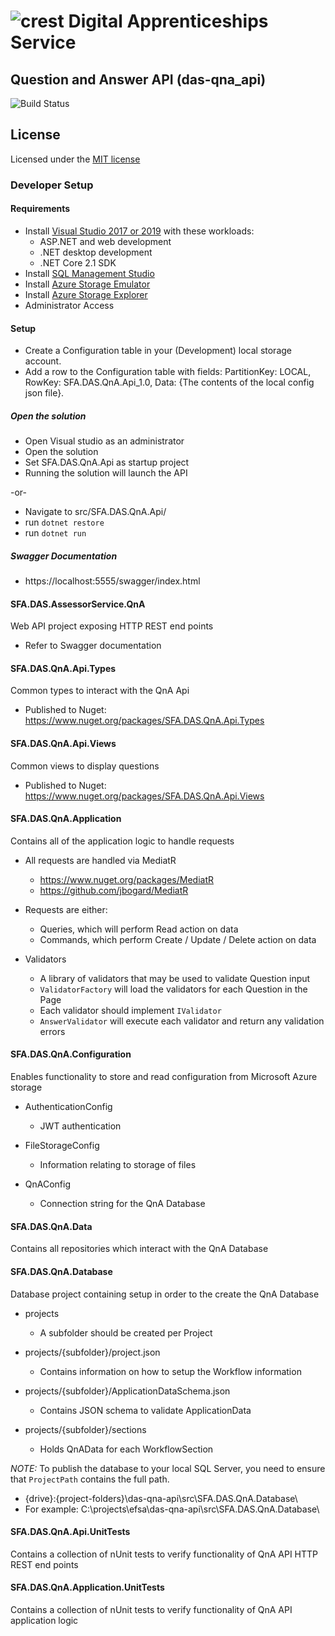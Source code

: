 # ![crest](https://assets.publishing.service.gov.uk/government/assets/crests/org_crest_27px-916806dcf065e7273830577de490d5c7c42f36ddec83e907efe62086785f24fb.png) Digital Apprenticeships Service

##  Question and Answer API (das-qna_api)
![Build Status](https://sfa-gov-uk.visualstudio.com/Digital%20Apprenticeship%20Service/_apis/build/status/Endpoint%20Assessment%20Organisation/das-qna-api)

## License
Licensed under the [MIT license](https://github.com/SkillsFundingAgency/das-assessor-service-external-apiclient/blob/master/LICENSE)

### Developer Setup

#### Requirements
- Install [Visual Studio 2017 or 2019](https://www.visualstudio.com/downloads) with these workloads:
    - ASP.NET and web development
    - .NET desktop development
	- .NET Core 2.1 SDK
- Install [SQL Management Studio](https://docs.microsoft.com/en-us/sql/ssms/download-sql-server-management-studio-ssms)
- Install [Azure Storage Emulator](https://go.microsoft.com/fwlink/?linkid=717179&clcid=0x409)
- Install [Azure Storage Explorer](http://storageexplorer.com/)
- Administrator Access

#### Setup
- Create a Configuration table in your (Development) local storage account.
- Add a row to the Configuration table with fields: PartitionKey: LOCAL, RowKey: SFA.DAS.QnA.Api_1.0, Data: {The contents of the local config json file}.

##### Open the solution
- Open Visual studio as an administrator
- Open the solution
- Set SFA.DAS.QnA.Api as startup project
- Running the solution will launch the API

-or-

- Navigate to src/SFA.DAS.QnA.Api/
- run `dotnet restore`
- run `dotnet run`

##### Swagger Documentation
- https://localhost:5555/swagger/index.html

####  SFA.DAS.AssessorService.QnA
Web API project exposing HTTP REST end points
- Refer to Swagger documentation

#### SFA.DAS.QnA.Api.Types
Common types to interact with the QnA Api
- Published to Nuget: https://www.nuget.org/packages/SFA.DAS.QnA.Api.Types

#### SFA.DAS.QnA.Api.Views
Common views to display questions
- Published to Nuget: https://www.nuget.org/packages/SFA.DAS.QnA.Api.Views

#### SFA.DAS.QnA.Application
Contains all of the application logic to handle requests

- All requests are handled via MediatR
	- https://www.nuget.org/packages/MediatR
	- https://github.com/jbogard/MediatR

- Requests are either:
	- Queries, which will perform Read action on data
	- Commands, which perform Create / Update / Delete action on data
	
- Validators
	- A library of validators that may be used to validate Question input
	- `ValidatorFactory` will load the validators for each Question in the Page
	- Each validator should implement `IValidator`
	- `AnswerValidator` will execute each validator and return any validation errors

#### SFA.DAS.QnA.Configuration
Enables functionality to store and read configuration from Microsoft Azure storage

- AuthenticationConfig
	- JWT authentication
	
- FileStorageConfig
	- Information relating to storage of files
	
- QnAConfig
	- Connection string for the QnA Database

#### SFA.DAS.QnA.Data
Contains all repositories which interact with the QnA Database

#### SFA.DAS.QnA.Database
Database project containing setup in order to the create the QnA Database

- projects
	- A subfolder should be created per Project
	
- projects/{subfolder}/project.json
	- Contains information on how to setup the Workflow information
	
- projects/{subfolder}/ApplicationDataSchema.json
	- Contains JSON schema to validate ApplicationData
	
- projects/{subfolder}/sections
	- Holds QnAData for each WorkflowSection
	
*NOTE:* To publish the database to your local SQL Server, you need to ensure that `ProjectPath` contains the full path.
- {drive}:\{project-folders}\das-qna-api\src\SFA.DAS.QnA.Database\
- For example: C:\projects\efsa\das-qna-api\src\SFA.DAS.QnA.Database\

#### SFA.DAS.QnA.Api.UnitTests
Contains a collection of nUnit tests to verify functionality of QnA API HTTP REST end points

#### SFA.DAS.QnA.Application.UnitTests
Contains a collection of nUnit tests to verify functionality of QnA API application logic

